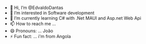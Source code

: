 - 👋 Hi, I’m @EdvaldoDantas
- 👀 I’m interested in Software development
- 🌱 I’m currently learning C# with .Net MAUI and Asp.net Web Api
- 📫 How to reach me ...
- 😄 Pronouns: ... João
- ⚡ Fun fact: ... i'm from Angola

<!---
EdvaldoDantas/EdvaldoDantas is a ✨ special ✨ repository because its `README.md` (this file) appears on your GitHub profile.
You can click the Preview link to take a look at your changes.
--->

